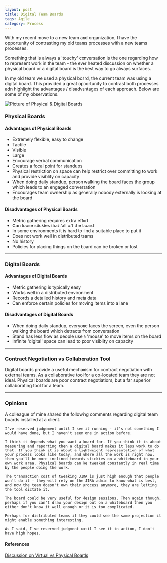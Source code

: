 ```yaml
---
layout: post
title: Digital Team Boards
tags: Agile
category: Process
---
```


With my recent move to a new team and organization, I have the opportunity of contrasting my old teams processes with a new teams processes.  

Something that is always a 'touchy' conversation is the one regarding how to represent work in the team - the ever heated discussion on whether a physical board or a digital board is the best way to go always surfaces. 

In my old team we used a physical board, the current team was using a digital board. This provided a great opportunity to contrast both processes adn highlight the advantages / disadvantages of each approach. Below are some of my observations.

<img class="img-responsive" alt="Picture of Phsyical & Digital Boards" src="{{ site.url }}/assets/images/Digital_vs_Physical_Boards.jpg">

### Physical Boards  

#### Advantages of Physical Boards ####

- Extremely flexible, easy to change  
- Tactile  
- Visible  
- Large  
- Encourage verbal communication
- Creates a focal point for standups
- Physical restriction on space can help restrict over committing to work and provide visiblity on capacity  
- When doing daily standup, person walking the board faces the group which leads to an engaged conversation  
- Encourages team ownership as generally nobody externally is looking at the board  

#### Disadvantages of Physical Boards ####

- Metric gathering requires extra effort  
- Can loose stickies that fall off the board  
- In some environments it is hard to find a suitable place to put it  
- Does not work well in distributed teams
- No history
- Policies for placing things on the board can be broken or lost

----------------------------------------------------------------------------------  

### Digital Boards  

#### Advantages of Digital Boards 

- Metric gathering is typically easy  
- Works well in a distributed environment  
- Records a detailed history and meta data  
- Can enforce certain policies for moving items into a lane  

#### Disadvantages of Digital Boards 

- When doing daily standup, everyone faces the screen, even the person walking the board which detracts from conversation  
- Stand has less flow as people use a 'mouse' to move items on the board
- Infinite 'digital' space can lead to poor visiblity on capacity  

----------------------------------------------------------------------------------  

### Contract Negotiation vs Collaboration Tool

Digital boards provide a useful mechanism for contract negotiation with external teams. As a collaborative tool for a co-located team they are not ideal.
Physical boards are poor contract negotiatiors, but a far superior collaborating tool for a team.  

----------------------------------------------------------------------------------  

### Opinions 

A colleague of mine shared the following comments regarding digital team boards installed at a client.

~~~
I've reserved judgement until I see it running - it's not something I would have done, but I haven't seen one in action before.

I think it depends what you want a board for. If you think it is about measuring and reporting then a digital board makes it less work to do that. If you think it is about a lightweight representation of what your process looks like today, and where all the work is right now, then you'll be more inclined towards stickies on a whiteboard in your own work area. Physical boards can be tweaked constantly in real time by the people doing the work. 

The transaction cost of tweaking JIRA is just high enough that people won't do it - they will rely on the JIRA admin to know what is best, and now the team doesn't own their process anymore, they are letting the tool dictate it.

The board could be very useful for design sessions. Then again though, perhaps if you can't draw your design out on a whiteboard then you either don't know it well enough or it is too complicated.

Perhaps for distributed teams if they could see the same projection it might enable something interesting.

As I said, I've reserved judgment until I see it in action, I don't have high hopes. 
~~~

#### References ####

[Discussion on Virtual vs Physical Boards](http://pm.stackexchange.com/questions/8711/what-is-better-a-physical-scrum-board-or-an-online-board)

